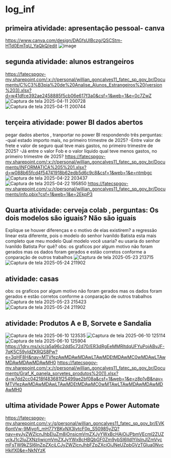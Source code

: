 # log_inf

## primeira atividade: apresentação pessoal- canva
https://www.canva.com/design/DAGfsUlBczg/QSCStm-HTd0EmTqU_YaQkQ/edit
![image](https://github.com/user-attachments/assets/ad710f88-e1c4-461c-bac7-75aca2cdc7c0)

## segunda atividade: alunos estrangeiros 
https://fatecspgov-my.sharepoint.com/:x:/r/personal/willian_goncalves11_fatec_sp_gov_br/Documents/C%C3%B3pia%20de%20Analise_Alunos_Estrangeiros%20(version%203).xlsx?d=w41dfce392ae2458885f5cb06e617f3a0&csf=1&web=1&e=0c7ZwZ
![Captura de tela 2025-04-11 200728](https://github.com/user-attachments/assets/3afec12d-c249-4248-a091-b7ebaf0ac0bb)
![Captura de tela 2025-04-11 200744](https://github.com/user-attachments/assets/c6857fc1-c2b1-41a1-a508-9a5e65e46dcc)

## terçeira atividade: power BI dados abertos 
pegar dados abertos , tranportar no power BI respondendo três perguntas:
-qual estado importo mais, no primeiro trimestre de 2025?
-Entre valor de frete e valor de seguro qual teve mais gastos, no primeiro trimestre de 2025?
-Já entre o valor Fob e o valor líquido qual teve menos gastos, no primeiro trimestre de 2025?​
https://fatecspgov-my.sharepoint.com/:x:/r/personal/willian_goncalves11_fatec_sp_gov_br/Documents/INFORMATICA%205%201.xlsx?d=w088b65fcd4f54741918b62edb5d6c9c8&csf=1&web=1&e=ntmbgc
![Captura de tela 2025-04-22 203437](https://github.com/user-attachments/assets/3b516125-6aef-4a1a-aae2-b36af5b9e27a)
![Captura de tela 2025-04-22 195850](https://github.com/user-attachments/assets/bd81f434-2881-4318-8e42-8a1f39a1e861)
https://fatecspgov-my.sharepoint.com/:u:/r/personal/willian_goncalves11_fatec_sp_gov_br/Documents/info.pbix?csf=1&web=1&e=2EkpP3

## Quarta atividade: cerveja colab , perguntas:  Os dois modelos são iguais? Não são iguais 
Explique se houver diferenças e o motivo de elas existirem? a regressão linear esta diferente, pois o modelo do senhor Ivanildo Batista esta mais completo que meu modelo 
Qual modelo você usaria?  eu usaria do senhor Ivanildo Batista Por quê? 
obs: os graficos por algum motivo não foram gerados mas os dados foram gerados e estão corretos conforme a conparação de outros trabalhos 
![Captura de tela 2025-05-23 213715](https://github.com/user-attachments/assets/c47e0933-a16c-428d-8b43-17997740e1d9)
![Captura de tela 2025-05-24 211902](https://github.com/user-attachments/assets/78460ed7-b9f3-4c22-8304-7c2883aad16f)
## atividade: casas 
obs: os graficos por algum motivo não foram gerados mas os dados foram gerados e estão corretos conforme a conparação de outros trabalhos 
![Captura de tela 2025-05-23 215423](https://github.com/user-attachments/assets/65fc5851-f970-499d-aeeb-1266e3389eb0)
![Captura de tela 2025-05-24 211902](https://github.com/user-attachments/assets/440eb069-6353-40a3-8dc8-6312d6b1636e)

## atividade: Produtos A e B, Sorvete e Sandalia 
![Captura de tela 2025-06-10 123535](https://github.com/user-attachments/assets/1f282cac-496c-41ba-9454-97c095a871e7)
![Captura de tela 2025-06-10 125114](https://github.com/user-attachments/assets/08df55f3-c728-4c7a-ad16-1bc95b2de25e)
![Captura de tela 2025-06-10 125904](https://github.com/user-attachments/assets/f69e8159-42e2-46a6-9710-73e8054b1ea0)
https://1drv.ms/x/c/a5a96c2dd5c72d70/ER3dRgEeMMRItdqUFYuPojABvJF-7qK5C59yIdZKRQS8Pw?e=3qHF8H&nav=MTVfezAwMDAwMDAwLTAwMDEtMDAwMC0wMDAwLTAwMDAwMDAwMDAwMH0
https://fatecspgov-my.sharepoint.com/:x:/r/personal/willian_goncalves11_fatec_sp_gov_br/Documents/Graf_K_panela_sorvetes_produtos%20(1).xlsx?d=w7dd2cc04218f483681f25499ae2bf08a&csf=1&web=1&e=z8p1vB&nav=MTVfezAwMDAwMDAwLTAwMDEtMDAwMC0wMTAwLTAwMDAwMDAwMDAwMH0

## ultima atividade Power Apps e Power Automate
https://fatecspgov-my.sharepoint.com/:v:/g/personal/willian_goncalves11_fatec_sp_gov_br/EVK6pntVw-9Miyofj_mH77YBKvNX3IvtcF0p_S50985yZQ?nav=eyJyZWZlcnJhbEluZm8iOnsicmVmZXJyYWxBcHAiOiJPbmVEcml2ZUZvckJ1c2luZXNzIiwicmVmZXJyYWxBcHBQbGF0Zm9ybSI6IldlYiIsInJlZmVycmFsTW9kZSI6InZpZXciLCJyZWZlcnJhbFZpZXciOiJNeUZpbGVzTGlua0NvcHkifX0&e=NkNYzK 
